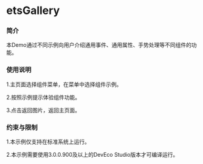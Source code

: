 #  etsGallery

### 简介

本Demo通过不同示例向用户介绍通用事件、通用属性、手势处理等不同组件的功能。

### 使用说明

1.主页面选择组件菜单，在菜单中选择组件示例。

2.按照示例提示体验组件功能。

3.点击返回图片，返回主页面。

### 约束与限制

1.本示例仅支持在标准系统上运行。

2.本示例需要使用3.0.0.900及以上的DevEco Studio版本才可编译运行。